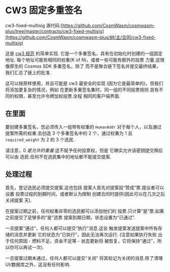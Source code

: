 # CW3 固定多重签名

cw3-fixed-multisig 源代码:[https://github.com/CosmWasm/cosmwasm-plus/tree/master/contracts/cw3-fixed-multisig](https://github.com/CosmWasm/cosmwasm-plus/树/主/合同/cw3-fixed-multisig)

这是 [cw3 规范](01-spec.md) 的简单实现.
它是一个多重签名，具有在初始化时创建的一组固定地址.
每个地址可能有相同的权重(K of N)，或者一些可能有额外的投票
力量.这很像原生的 Cosmos SDK 多重签名，除了
而不是聚合链下签名并提交最终结果，
我们汇总了链上的批准.

这可以按原样使用，并且可能是 cw3 最安全的实现
(因为它是最简单的)，但我们将添加更复杂的情况，例如
在更新多重签名集时，同一组的不同投票规则
具有不同的权限，甚至允许令牌加权投票.全程
相同的客户端界面.

## 在里面

要创建多重签名，您必须传入一组带有权重的 `HumanAddr`
对于每个人，以及通过提案所需的权重.去创造
3 个多重签名中的 2 个，通过权重为 1 且 `required_weight` 为 2 的 3 个选民.

请注意，0 *是允许的重量*.这不赋予任何投票权，但是
它确实允许该密钥提交稍后可以由
选民.任何不在选民集中的地址都不能提交提案.

## 处理过程

首先，登记选民必须提交提案.这也包括
提案人首先对提案投“赞成”票.提议者可以设置
投票过程的到期时间，或者默认为限制
创建合同时提供(因此可以在几次之后关闭提案
天).

在提案过期之前，任何权重非零的选民都可以添加他们的
投票.只计算“是”票.如果之前提交了足够多的“是”选票
提案到期日期，状态设置为“已通过”.

一旦提案“通过”，任何人都可以提交“执行”消息.这会
触发提案发送提案中所有存储的消息并更新
它的状态为“已执行”，因此无法再次运行. (注意如果执行失败
出于任何原因 - 燃料不足，资金不足等 - 状态更新将
被恢复，它将保持“通过”，所以你可以再试一次).

一旦提案过期未通过，任​​何人都可以提交“关闭”
将其标记为关闭的消息.除了清理 UI/数据库之外，这没有任何影响.
